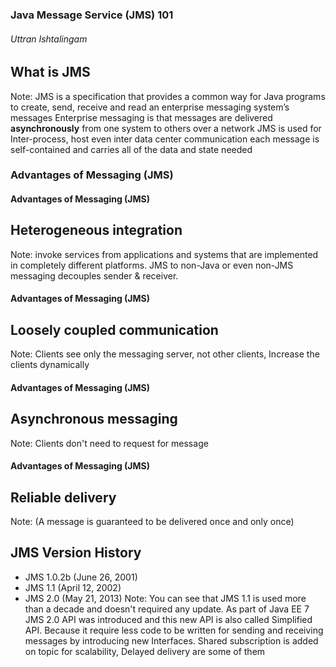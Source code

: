 ### Java Message Service (JMS) 101
###### Uttran Ishtalingam


## What is JMS
Note: JMS is a specification that provides a common way for Java programs to create, send, receive and read an enterprise messaging system’s messages
Enterprise messaging is that messages are delivered **asynchronously** from one system to others over a network
JMS is used for Inter-process, host even inter data center communication
each message is self-contained and carries all of the data and state needed


### Advantages of Messaging (JMS)


#### Advantages of Messaging (JMS)
## Heterogeneous integration
Note: invoke services from applications and systems that are implemented in completely different platforms.  JMS to non-Java or even non-JMS messaging
decouples sender & receiver.


#### Advantages of Messaging (JMS)
## Loosely coupled communication
Note: Clients see only the messaging server, not other clients,
Increase the clients dynamically


#### Advantages of Messaging (JMS)
## Asynchronous messaging
Note: Clients don't need to request for message


#### Advantages of Messaging (JMS)
## Reliable delivery
Note: (A message is guaranteed to be delivered once and only once)


## JMS Version History
* JMS 1.0.2b (June 26, 2001)
* JMS 1.1 (April 12, 2002)
* JMS 2.0 (May 21, 2013)
Note: You can see that JMS 1.1 is used more than a decade and doesn't required any update. As part of Java EE 7 JMS 2.0 API was introduced and this new API is also called Simplified API. Because it require less code to be written for sending and receiving messages by introducing new Interfaces. Shared subscription is added on topic for scalability, Delayed delivery are some of them
